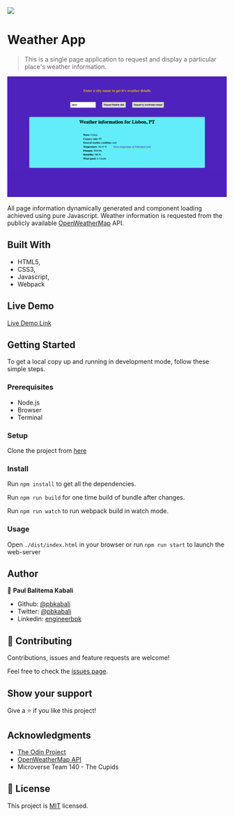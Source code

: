![](https://img.shields.io/badge/Microverse-blueviolet)

# Weather App

> This is a single page application to request and display a particular place's weather information.

![screenshot](./app_screenshot.png)

All page information dynamically generated and component loading achieved using pure Javascript. Weather information is requested from the publicly available [OpenWeatherMap](https://openweathermap.org/current) API.

## Built With

- HTML5,
- CSS3,
- Javascript,
- Webpack

## Live Demo

[Live Demo Link](https://raw.githack.com/pbkabali/Weather-App/mvp/dist/index.html)

## Getting Started

To get a local copy up and running in development mode, follow these simple steps.

### Prerequisites

- Node.js
- Browser
- Terminal

### Setup

Clone the project from [here](https://github.com/pbkabali/Weather-App)

### Install

Run `npm install` to get all the dependencies.

Run `npm run build` for one time build of bundle after changes.

Run `npm run watch` to run webpack build in watch mode.

### Usage

Open `./dist/index.html` in your browser or run `npm run start` to launch the web-server

## Author

👤 **Paul Balitema Kabali**

- Github: [@pbkabali](https://github.com/pbkabali)
- Twitter: [@pbkabali](https://twitter.com/pbkabali)
- Linkedin: [engineerbpk](https://linkedin.com/in/engineerbpk)

## 🤝 Contributing

Contributions, issues and feature requests are welcome!

Feel free to check the [issues page](https://github.com/pbkabali/Weather-App/issues).

## Show your support

Give a ⭐️ if you like this project!

## Acknowledgments

- [The Odin Project](https://www.theodinproject.com/)
- [OpenWeatherMap API](https://openweathermap.org/current)
- Microverse Team 140 - The Cupids

## 📝 License

This project is [MIT](https://opensource.org/licenses/MIT) licensed.
